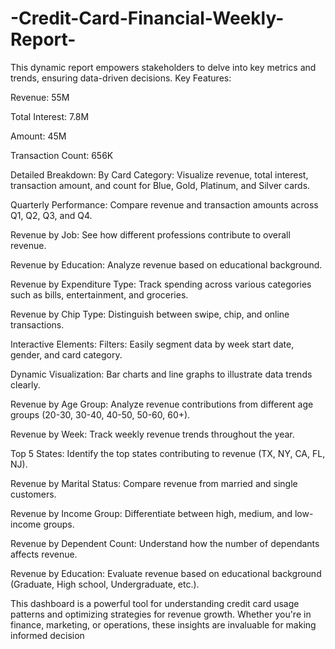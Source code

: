 # -Credit-Card-Financial-Weekly-Report-
This dynamic report empowers stakeholders to delve into key metrics and trends, ensuring data-driven decisions.
Key Features:

Revenue: 55M

Total Interest: 7.8M

Amount: 45M

Transaction Count: 656K

Detailed Breakdown:
By Card Category: Visualize revenue, total interest, transaction amount, and count for Blue, Gold, Platinum, and Silver cards.

Quarterly Performance: Compare revenue and transaction amounts across Q1, Q2, Q3, and Q4.

Revenue by Job: See how different professions contribute to overall revenue.

Revenue by Education: Analyze revenue based on educational background.

Revenue by Expenditure Type: Track spending across various categories such as bills, entertainment, and groceries.

Revenue by Chip Type: Distinguish between swipe, chip, and online transactions.

Interactive Elements:
Filters: Easily segment data by week start date, gender, and card category.

Dynamic Visualization: Bar charts and line graphs to illustrate data trends clearly.

Revenue by Age Group: Analyze revenue contributions from different age groups (20-30, 30-40, 40-50, 50-60, 60+).

Revenue by Week: Track weekly revenue trends throughout the year.

Top 5 States: Identify the top states contributing to revenue (TX, NY, CA, FL, NJ).

Revenue by Marital Status: Compare revenue from married and single customers.

Revenue by Income Group: Differentiate between high, medium, and low-income groups.

Revenue by Dependent Count: Understand how the number of dependants affects revenue.

Revenue by Education: Evaluate revenue based on educational background (Graduate, High school, Undergraduate, etc.).

This dashboard is a powerful tool for understanding credit card usage patterns and optimizing strategies for revenue growth. Whether you're in finance, marketing, or operations, these insights are invaluable for making informed decision

